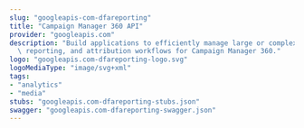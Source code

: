 ```yaml
---
slug: "googleapis-com-dfareporting"
title: "Campaign Manager 360 API"
provider: "googleapis.com"
description: "Build applications to efficiently manage large or complex trafficking,\
  \ reporting, and attribution workflows for Campaign Manager 360."
logo: "googleapis.com-dfareporting-logo.svg"
logoMediaType: "image/svg+xml"
tags:
- "analytics"
- "media"
stubs: "googleapis.com-dfareporting-stubs.json"
swagger: "googleapis.com-dfareporting-swagger.json"
---
```

